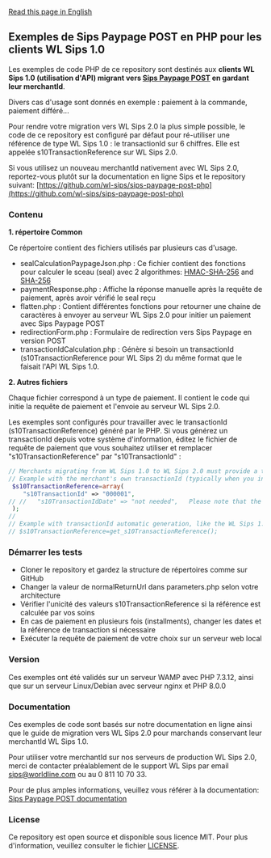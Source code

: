 [Read this page in English](README.md)

## Exemples de Sips Paypage POST en PHP pour les clients WL Sips 1.0

Les exemples de code PHP de ce repository sont destinés aux **clients WL Sips 1.0 (utilisation d'API) migrant vers [Sips Paypage POST](https://documentation.sips.worldline.com/fr/WLSIPS.317-UG-Sips-Paypage-POST.html) en gardant leur merchantId**.

Divers cas d'usage sont donnés en exemple : paiement à la commande, paiement différé...

Pour rendre votre migration vers WL Sips 2.0 la plus simple possible, le code de ce repository est configuré par défaut pour ré-utiliser une référence de type WL Sips 1.0 : le transactionId sur 6 chiffres. Elle est appelée s10TransactionReference sur WL Sips 2.0.

Si vous utilisez un nouveau merchantId nativement avec WL Sips 2.0, reportez-vous plutôt sur la documentation en ligne Sips et le repository suivant: [https://github.com/wl-sips/sips-paypage-post-php](https://github.com/wl-sips/sips-paypage-post-php)


### Contenu

 **1. répertoire Common**

Ce répertoire contient des fichiers utilisés par plusieurs cas d'usage.

- sealCalculationPaypageJson.php : Ce fichier contient des fonctions pour calculer le sceau (seal) avec 2 algorithmes: [HMAC-SHA-256](https://documentation.sips.worldline.com/en/WLSIPS.317-UG-Sips-Paypage-POST.html#HMAC-SHA) and [SHA-256](https://documentation.sips.worldline.com/en/WLSIPS.317-UG-Sips-Paypage-POST.html#SHA-256-algorithm)
- paymentResponse.php : Affiche la réponse manuelle après la requête de paiement, après avoir vérifié le seal reçu
- flatten.php : Contient différentes fonctions pour retourner une chaine de caractères à envoyer au serveur WL Sips 2.0 pour initier un paiement avec Sips Paypage POST
- redirectionForm.php : Formulaire de redirection vers Sips Paypage en version POST
- transactionIdCalculation.php : Génère si besoin un transactionId (s10TransactionReference pour WL Sips 2) du même format que le faisait l'API WL Sips 1.0.

 **2. Autres fichiers**

Chaque fichier correspond à un type de paiement. Il contient le code qui initie la requête de paiement et l'envoie au serveur WL Sips 2.0.

Les exemples sont configurés pour travailler avec le transactionId (s10TransactionReference) généré par le PHP. Si vous générez un transactionId depuis votre système d'information, éditez le fichier de requête de paiement que vous souhaitez utiliser et remplacer "s10TransactionReference" par "s10TransactionId" :

```php
// Merchants migrating from WL Sips 1.0 to WL Sips 2.0 must provide a transactionId. This easily done below. (second example used as default).
// Example with the merchant's own transactionId (typically when you increment Ids from your database)
 $s10TransactionReference=array(
    "s10TransactionId" => "000001",
// //   "s10TransactionIdDate" => "not needed",   Please note that the date is not needed, WL Sips server will apply its date.
 );
//
// Example with transactionId automatic generation, like the WL Sips 1.0 API was doing.
// $s10TransactionReference=get_s10TransactionReference();
```

### Démarrer les tests

- Cloner le repository et gardez la structure de répertoires comme sur GitHub
- Changer la valeur de normalReturnUrl dans parameters.php selon votre architecture
- Vérifier l'unicité des valeurs s10TransactionReference si la référence est calculée par vos soins
- En cas de paiement en plusieurs fois (installments), changer les dates et la référence de transaction si nécessaire
- Exécuter la requête de paiement de votre choix sur un serveur web local

### Version

Ces exemples ont été validés sur un serveur WAMP avec PHP 7.3.12,
ainsi que sur un serveur Linux/Debian avec serveur nginx et PHP 8.0.0

### Documentation

Ces exemples de code sont basés sur notre documentation en ligne ainsi que le guide de migration vers WL Sips 2.0 pour marchands conservant leur merchantId WL Sips 1.0.

Pour utiliser votre merchantId sur nos serveurs de production WL Sips 2.0, merci de contacter préalablement de le support WL Sips par email [sips@worldline.com](mailto:sips@worldline.com) ou au 0 811 10 70 33.

Pour de plus amples informations, veuillez vous référer à la documentation: [Sips Paypage POST documentation](https://documentation.sips.worldline.com/en/WLSIPS.317-UG-Sips-Paypage-POST.html)

### License

Ce repository est open source et disponible sous licence MIT. Pour plus d'information, veuillez consulter le fichier [LICENSE](LICENSE).
